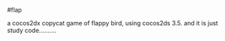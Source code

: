 #flap

a cocos2dx copycat game of flappy bird, using cocos2ds 3.5. and it is just study code..........

